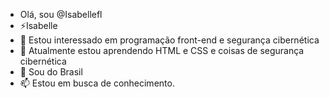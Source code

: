 

- Olá, sou @Isabellefl
- ⚡Isabelle
- 👀 Estou interessado em programação front-end e segurança cibernética
- 🌱 Atualmente estou aprendendo HTML e CSS e coisas de segurança cibernética
- 💞️ Sou do Brasil
- 📫 Estou em busca de conhecimento.


<!---
Isabellefl/Isabellefl is a ✨ special ✨ repository because its `README.md` (this file) appears on your GitHub profile.
You can click the Preview link to take a look at your changes.
--->
